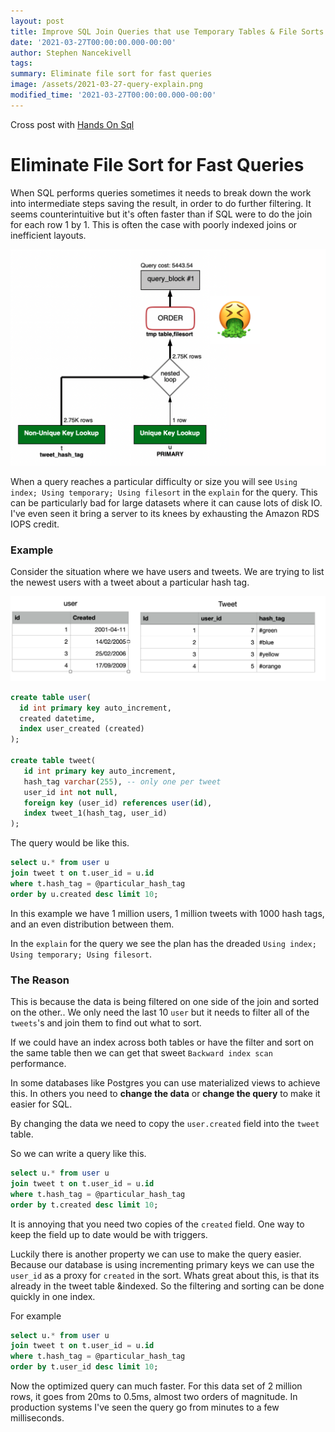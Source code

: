 ```yaml
---
layout: post
title: Improve SQL Join Queries that use Temporary Tables & File Sorts
date: '2021-03-27T00:00:00.000-00:00'
author: Stephen Nancekivell
tags:
summary: Eliminate file sort for fast queries
image: /assets/2021-03-27-query-explain.png
modified_time: '2021-03-27T00:00:00.000-00:00'
---
```


Cross post with [Hands On Sql](https://handsonsql.com)

# Eliminate File Sort for Fast Queries

When SQL performs queries sometimes it needs to break down the work into intermediate steps saving the result, in order to do further filtering. It seems counterintuitive but it's often faster than if SQL were to do the join for each row 1 by 1. This is often the case with poorly indexed joins or inefficient layouts.

![query-explain](/assets/2021-03-27-query-explain-2.png)


When a query reaches a particular difficulty or size you will see `Using index; Using temporary; Using filesort` in the `explain` for the query. This can be particularly bad for large datasets where it can cause lots of disk IO. I've even seen it bring a server to its knees by exhausting the Amazon RDS IOPS credit. 


### Example
Consider the situation where we have users and tweets. We are trying to list the newest users with a tweet about a particular hash tag.

![query-explain](/assets/2021-03-27-data-example.png)

```sql
create table user(
  id int primary key auto_increment,  
  created datetime,
  index user_created (created)
);

create table tweet(
   id int primary key auto_increment,
   hash_tag varchar(255), -- only one per tweet
   user_id int not null,
   foreign key (user_id) references user(id),
   index tweet_1(hash_tag, user_id)
);
```

The query would be like this.
```sql
select u.* from user u
join tweet t on t.user_id = u.id
where t.hash_tag = @particular_hash_tag
order by u.created desc limit 10;
```

In this example we have 1 million users, 1 million tweets with 1000 hash tags, and an even distribution between them.

In the `explain` for the query we see the plan has the dreaded `Using index; Using temporary; Using filesort`.

### The Reason
This is because the data is being filtered on one side of the join and sorted on the other.. We only need the last 10 `user` but it needs to filter all of the `tweets`'s and join them to find out what to sort.

If we could have an index across both tables or have the filter and sort on the same table then we can get that sweet `Backward index scan` performance. 

In some databases like Postgres you can use materialized views to achieve this. In others you need to **change the data** or **change the query** to make it easier for SQL.

By changing the data we need to copy the `user.created` field into the `tweet` table.

So we can write a query like this.
```sql
select u.* from user u
join tweet t on t.user_id = u.id
where t.hash_tag = @particular_hash_tag
order by t.created desc limit 10;
```

It is annoying that you need two copies of the `created` field. One way to keep the field up to date would be with triggers.

Luckily there is another property we can use to make the query easier. Because our database is using incrementing primary keys we can use the `user_id` as a proxy for `created` in the sort. Whats great about this, is that its already in the tweet table &indexed. So the filtering and sorting can be done quickly in one index.

For example
```sql
select u.* from user u
join tweet t on t.user_id = u.id
where t.hash_tag = @particular_hash_tag
order by t.user_id desc limit 10;
```

Now the optimized query can much faster. For this data set of 2 million rows, it goes from 20ms to 0.5ms, almost two orders of magnitude. In production systems I've seen the query go from minutes to a few milliseconds.
